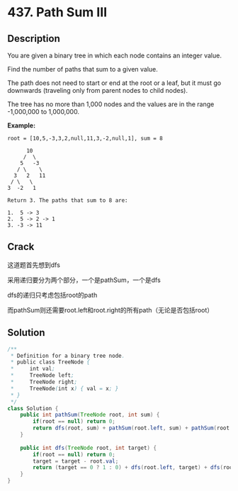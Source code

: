 # 437. Path Sum III

## Description

You are given a binary tree in which each node contains an integer value.

Find the number of paths that sum to a given value.

The path does not need to start or end at the root or a leaf, but it must go downwards (traveling only from parent nodes to child nodes).

The tree has no more than 1,000 nodes and the values are in the range -1,000,000 to 1,000,000.

**Example:**

```
root = [10,5,-3,3,2,null,11,3,-2,null,1], sum = 8

      10
     /  \
    5   -3
   / \    \
  3   2   11
 / \   \
3  -2   1

Return 3. The paths that sum to 8 are:

1.  5 -> 3
2.  5 -> 2 -> 1
3. -3 -> 11
```

## Crack

这道题首先想到dfs

采用递归要分为两个部分，一个是pathSum，一个是dfs

dfs的递归只考虑包括root的path

而pathSum则还需要root.left和root.right的所有path（无论是否包括root）

## Solution

```java
/**
 * Definition for a binary tree node.
 * public class TreeNode {
 *     int val;
 *     TreeNode left;
 *     TreeNode right;
 *     TreeNode(int x) { val = x; }
 * }
 */
class Solution {
    public int pathSum(TreeNode root, int sum) {
        if(root == null) return 0;
        return dfs(root, sum) + pathSum(root.left, sum) + pathSum(root.right, sum);
    }
    
    public int dfs(TreeNode root, int target) {
        if(root == null) return 0;
        target = target - root.val;
        return (target == 0 ? 1 : 0) + dfs(root.left, target) + dfs(root.right, target);
    }
}
```

